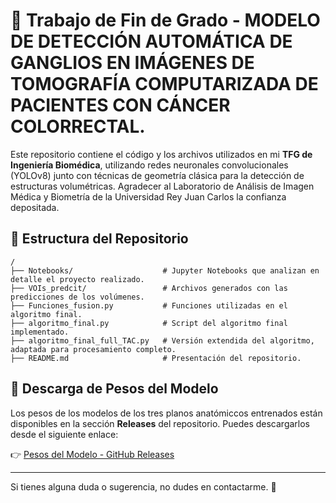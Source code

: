 # 📌 Trabajo de Fin de Grado - MODELO DE DETECCIÓN AUTOMÁTICA DE GANGLIOS EN IMÁGENES DE TOMOGRAFÍA COMPUTARIZADA DE PACIENTES CON CÁNCER COLORRECTAL.

Este repositorio contiene el código y los archivos utilizados en mi **TFG de Ingeniería Biomédica**, utilizando redes neuronales convolucionales (YOLOv8) junto con técnicas de geometría clásica para la detección de estructuras volumétricas. Agradecer al Laboratorio de Análisis de Imagen Médica y Biometría de la Universidad Rey Juan Carlos la confianza depositada.

## 📂 Estructura del Repositorio

```
/
├── Notebooks/                    # Jupyter Notebooks que analizan en detalle el proyecto realizado.
├── VOIs_predcit/                 # Archivos generados con las predicciones de los volúmenes. 
├── Funciones_fusion.py           # Funciones utilizadas en el algoritmo final.
├── algoritmo_final.py            # Script del algoritmo final implementado.
├── algoritmo_final_full_TAC.py   # Versión extendida del algoritmo, adaptada para procesamiento completo.
├── README.md                     # Presentación del repositorio.
```

## 🔗 Descarga de Pesos del Modelo
Los pesos de los modelos de los tres planos anatómiccos entrenados están disponibles en la sección **Releases** del repositorio. Puedes descargarlos desde el siguiente enlace:

👉 [Pesos del Modelo - GitHub Releases](https://github.com/DiegoGonovi/diego_gonzalez_tfg_ing_biomedica/releases/latest)

---

Si tienes alguna duda o sugerencia, no dudes en contactarme. 🚀
